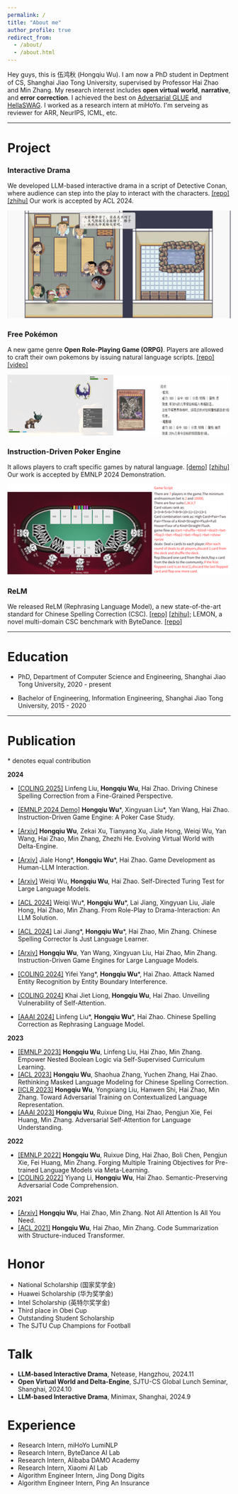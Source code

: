 ```yaml
---
permalink: /
title: "About me"
author_profile: true
redirect_from: 
  - /about/
  - /about.html
---
```


Hey guys, this is 伍鸿秋 (Hongqiu Wu). I am now a PhD student in Deptment of CS, Shanghai Jiao Tong University, supervised by Professor Hai Zhao and Min Zhang.
My research interest includes **open virtual world**, **narrative**, and **error correction**. I achieved the best on [Adversarial GLUE](https://adversarialglue.github.io) and [HellaSWAG](https://leaderboard.allenai.org/hellaswag/submissions/public). I worked as a research intern at miHoYo. I'm serveing as reviewer for ARR, NeurIPS, ICML, etc.

---
# Project

### Interactive Drama

We developed LLM-based interactive drama in a script of Detective Conan, where audience can step into the play to interact with the characters. [[repo]](https://github.com/gingasan/interactive-drama) [[zhihu]](https://zhuanlan.zhihu.com/p/698845230) Our work is accepted by ACL 2024.

![](screen.png)



### Free Pokémon

A new game genre **Open Role-Playing Game (ORPG)**. Players are allowed to craft their own pokemons by issuing natural language scripts. [[repo]](https://github.com/gingasan/delta-engine/tree/main/delta-pokemon) [[video]](https://www.bilibili.com/video/BV1FtYkehEHF)

![](frpm.png)



### Instruction-Driven Poker Engine

It allows players to craft specific games by natural language. [[demo]](https://www.bilibili.com/video/BV1dA4m1w7xr/?spm_id_from=333.999.0.0&vd_source=e0570b35759018455d30551c1e16a676) [[zhihu]](https://zhuanlan.zhihu.com/p/690984411) Our work is accepted by EMNLP 2024 Demonstration.

![](dt.jpg)



### ReLM

We released ReLM (Rephrasing Language Model), a new state-of-the-art standard for Chinese Spelling Correction (CSC). [[repo]](https://github.com/gingasan/lemon) [[zhihu]](https://zhuanlan.zhihu.com/p/666826419); LEMON, a novel multi-domain CSC benchmark with ByteDance. [[repo]](https://github.com/gingasan/lemon)

---

# Education

* PhD, Department of Computer Science and Engineering, Shanghai Jiao Tong University, 2020 - present

* Bachelor of Engineering, Information Engineering, Shanghai Jiao Tong University, 2015 - 2020

---

# Publication

\* denotes equal contribution

**2024**

* [[COLING 2025]]() Linfeng Liu, **Hongqiu Wu**, Hai Zhao. Driving Chinese Spelling Correction from a Fine-Grained Perspective.

* [[EMNLP 2024 Demo]](https://arxiv.org/pdf/2404.00276) **Hongqiu Wu**\*, Xingyuan Liu\*, Yan Wang, Hai Zhao. Instruction-Driven Game Engine: A Poker Case Study.
* [[Arxiv]](https://arxiv.org/pdf/2408.05842) **Hongqiu Wu**, Zekai Xu, Tianyang Xu, Jiale Hong, Weiqi Wu, Yan Wang, Hai Zhao, Min Zhang, Zhezhi He. Evolving Virtual World with Delta-Engine.
* [[Arxiv]](https://arxiv.org/pdf/2408.09386) Jiale Hong\*, **Hongqiu Wu**\*, Hai Zhao. Game Development as Human-LLM Interaction.
* [[Arxiv]](https://arxiv.org/pdf/2408.09853) Weiqi Wu, **Hongqiu Wu**, Hai Zhao. Self-Directed Turing Test for Large Language Models.
* [[ACL 2024]](https://arxiv.org/pdf/2405.14231) Weiqi Wu\*, **Hongqiu Wu**\*, Lai Jiang, Xingyuan Liu, Jiale Hong, Hai Zhao, Min Zhang. From Role-Play to Drama-Interaction: An LLM Solution.
* [[ACL 2024]](https://aclanthology.org/2024.findings-acl.413.pdf) Lai Jiang\*, **Hongqiu Wu**\*, Hai Zhao, Min Zhang. Chinese Spelling Corrector Is Just Language Learner.
* [[Arxiv]](https://arxiv.org/pdf/2404.00276) **Hongqiu Wu**, Yan Wang, Xingyuan Liu, Hai Zhao, Min Zhang. Instruction-Driven Game Engines for Large Language Models.
* [[COLING 2024]](https://arxiv.org/pdf/2305.05253) Yifei Yang\*, **Hongqiu Wu**\*, Hai Zhao. Attack Named Entity Recognition by Entity Boundary Interference.
* [[COLING 2024]](https://arxiv.org/pdf/2402.16470) Khai Jiet Liong, **Hongqiu Wu**, Hai Zhao. Unveiling Vulnerability of Self-Attention.
* [[AAAI 2024]](https://arxiv.org/pdf/2308.08796) Linfeng Liu\*, **Hongqiu Wu**\*, Hai Zhao. Chinese Spelling Correction as Rephrasing Language Model.

**2023**

* [[EMNLP 2023]](https://aclanthology.org/2023.emnlp-main.847.pdf) **Hongqiu Wu**, Linfeng Liu, Hai Zhao, Min Zhang. Empower Nested Boolean Logic via Self-Supervised Curriculum Learning.
* [[ACL 2023]](https://aclanthology.org/2023.acl-long.600.pdf) **Hongqiu Wu**, Shaohua Zhang, Yuchen Zhang, Hai Zhao. Rethinking Masked Language Modeling for Chinese Spelling Correction. 
* [[ICLR 2023]](https://arxiv.org/pdf/2305.04557.pdf) **Hongqiu Wu**, Yongxiang Liu, Hanwen Shi, Hai Zhao, Min Zhang. Toward Adversarial Training on Contextualized Language Representation.
* [[AAAI 2023]](https://arxiv.org/pdf/2206.12608) **Hongqiu Wu**, Ruixue Ding, Hai Zhao, Pengjun Xie, Fei Huang, Min Zhang. Adversarial Self-Attention for Language Understanding.

**2022**

* [[EMNLP 2022]](https://aclanthology.org/2022.findings-emnlp.482.pdf) **Hongqiu Wu**, Ruixue Ding, Hai Zhao, Boli Chen, Pengjun Xie, Fei Huang, Min Zhang. Forging Multiple Training Objectives for Pre-trained Language Models via Meta-Learning.
* [[COLING 2022]](https://aclanthology.org/2022.coling-1.267.pdf) Yiyang Li, **Hongqiu Wu**, Hai Zhao. Semantic-Preserving Adversarial Code Comprehension.

**2021**

* [[Arxiv]](https://arxiv.org/pdf/2104.04692) **Hongqiu Wu**, Hai Zhao, Min Zhang. Not All Attention Is All You Need.
* [[ACL 2021]](https://aclanthology.org/2021.findings-acl.93.pdf) **Hongqiu Wu**, Hai Zhao, Min Zhang. Code Summarization with Structure-induced Transformer.

# Honor
* National Scholarship (国家奖学金)
* Huawei Scholarship (华为奖学金)
* Intel Scholarship (英特尔奖学金)
* Third place in Obei Cup
* Outstanding Student Scholarship
* The SJTU Cup Champions for Football

# Talk

* **LLM-based Interactive Drama**, Netease, Hangzhou, 2024.11
* **Open Virtual World and Delta-Engine**, SJTU-CS Global Lunch Seminar, Shanghai, 2024.10
* **LLM-based Interactive Drama**, Minimax, Shanghai, 2024.9

# Experience
* Research Intern, miHoYo LumiNLP
* Research Intern, ByteDance AI Lab
* Research Intern, Alibaba DAMO Academy
* Research Intern, Xiaomi AI Lab
* Algorithm Engineer Intern, Jing Dong Digits
* Algorithm Engineer Intern, Ping An Insurance
